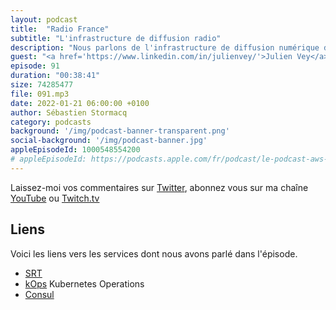 ```yaml
---
layout: podcast
title:  "Radio France"
subtitle: "L'infrastructure de diffusion radio"
description: "Nous parlons de l'infrastructure de diffusion numérique des radios de Radio France : les sites web, les serveurs de flux, les assistants personels comme Google Home ou Alexa,... Tous ces services sont hébergés dans le cloud. On parle aussi de CDN (et pas que celui de AWS), de Kubernetes, de scaling et d'autres sujets."
guest: "<a href='https://www.linkedin.com/in/julienvey/'>Julien Vey</a>, Responsable du pôle infrastructure, Radio France"
episode: 91
duration: "00:38:41"
size: 74285477
file: 091.mp3
date: 2022-01-21 06:00:00 +0100   
author: Sébastien Stormacq
category: podcasts
background: '/img/podcast-banner-transparent.png'
social-background: '/img/podcast-banner.jpg'
appleEpisodeId: 1000548554200
# appleEpisodeId: https://podcasts.apple.com/fr/podcast/le-podcast-aws-en-français/id1452118442
---
```


Laissez-moi vos commentaires sur [Twitter](https://twitter.com/sebsto), abonnez vous sur ma chaîne [YouTube](https://www.youtube.com/sebsto) ou [Twitch.tv](https://www.twitch.tv/sebAWS)

## Liens

Voici les liens vers les services dont nous avons parlé dans l'épisode.

- [SRT](https://en.wikipedia.org/wiki/Secure_Reliable_Transport)
- [kOps](https://github.com/kubernetes/kops) Kubernetes Operations
- [Consul](https://www.consul.io)